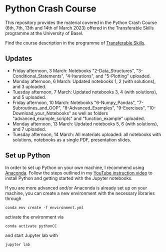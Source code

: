 # Python Crash Course

This repository provides the material covered in the Python Crash Course (6th, 7th, 13th and 14th of March 2023) offered in the Transferable Skills programme at the University of Basel.

Find the course description in the programme of [Transferable Skills](https://fortbildung.unibas.ch/courses/organizer/scientific-tools/python-crash-course-for-beginners-296174).

## Updates

* Friday afternoon, 3 March: Notebooks "2-Data_Structures", "3-Conditional_Statements", "4-Iterations", and "5-Plotting" uploaded.
* Monday afternoon, 6 March: Updated notebooks 1, 2 (with solutions), and 3 uploaded.
* Tuesday afternoon, 7 March: Updated notebooks 3, 4 (with solutions), and 5  uploaded.
* Friday afternoon, 10 March: Notebooks "6-Numpy_Pandas", "7-Subroutines_and_OOP", "8-Advanced_Examples", "9-Exercises", "10-Download_your_Notebooks" as well as folders "advanced_example_scripts" and "function_example" uploaded.
* Monday afternoon, 13 March: Updated notebooks 5, 6 (with solutions), and 7 uploaded.
* Tuesday afternoon, 14 March: All materials uploaded: all notebooks with solutions, notebooks as a single PDF, presentation slides.

## Set up Python

In order to set up Python on your own machine, I recommend using [Anaconda](https://www.anaconda.com/products/individual). Follow the steps outlined in my [YouTube instruction video](https://youtu.be/-RJnYbxVZTg) to install Python and getting started with the Jupyter notebooks.

If you are more advanced and/or Anaconda is already set up on your machine, you can create a new environment with the necessary libraries through

```
conda env create -f environment.yml
``` 

activate the environment via

```
conda activate pythonCC
``` 

and start Jupyter lab with

```
jupyter lab
``` 

